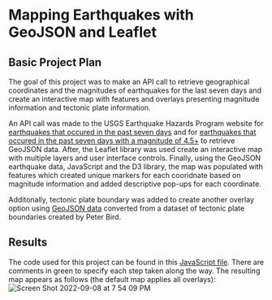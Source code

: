 # Mapping Earthquakes with GeoJSON and Leaflet
## Basic Project Plan 

The goal of this project was to make an API call to retrieve geographical coordinates and the magnitudes of earthquakes for the last seven days and create an interactive map with features and overlays presenting magnitude information and tectonic plate information. 

An API call was made to the USGS Earthquake Hazards Program website for [earthquakes that occured in the past seven days](https://earthquake.usgs.gov/earthquakes/feed/v1.0/summary/all_week.geojson) and for [earthquakes that occured in the past seven days with a magnitude of 4.5+](https://earthquake.usgs.gov/earthquakes/feed/v1.0/summary/4.5_week.geojson) to retrieve GeoJSON data. After, the Leaflet library was used create an interactive map with multiple layers and user interface controls. Finally, using the GeoJSON earthquake data, JavaScript and the D3 library, the map was populated with features which created unique markers for each cooridnate based on magnitude information and added descriptive pop-ups for each coordinate. 

Additonally, tectonic plate boundary was added to create another overlay option using [GeoJSON data](https://raw.githubusercontent.com/fraxen/tectonicplates/master/GeoJSON/PB2002_boundaries.json) converted from a dataset of tectonic plate boundaries created by Peter Bird. 

## Results 
The code used for this project can be found in this [JavaScript file](Earthquake_Challenge/static/js/challenge_logic.js). There are comments in green to specify each step taken along the way. The resulting map appears as follows (the default map applies all overlays):
![Screen Shot 2022-09-08 at 7 54 09 PM](https://user-images.githubusercontent.com/104794100/189245736-ab84b606-6c00-48ea-ab3f-dd73d8877995.png)

